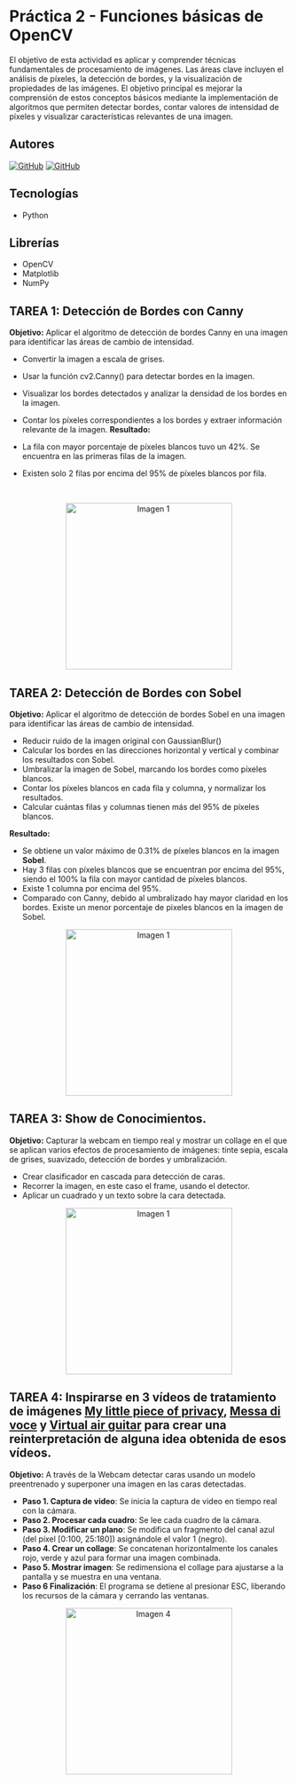 # Práctica 2 - Funciones básicas de OpenCV

El objetivo de esta actividad es aplicar y comprender técnicas fundamentales de procesamiento de imágenes. Las áreas clave incluyen el análisis de píxeles, la detección de bordes, y la visualización de propiedades de las imágenes. El objetivo principal es mejorar la comprensión de estos conceptos básicos mediante la implementación de algoritmos que permiten detectar bordes, contar valores de intensidad de píxeles y visualizar características relevantes de una imagen.
## Autores
[![GitHub](https://img.shields.io/badge/GitHub-Javier%20Gómez%20Falcón-red?style=flat-square&logo=github)](https://github.com/GomFal)
[![GitHub](https://img.shields.io/badge/GitHub-Cristian%20Marrero%20Vega-blue?style=flat-square&logo=github)](https://github.com/XxMARRExX)

## Tecnologías
  - Python

## Librerías 
  - OpenCV
  - Matplotlib
  - NumPy

## TAREA 1: Detección de Bordes con Canny
  **Objetivo:** Aplicar el algoritmo de detección de bordes Canny en una imagen para identificar las áreas de cambio de intensidad.
  
  - Convertir la imagen a escala de grises.
  - Usar la función cv2.Canny() para detectar bordes en la imagen.
  - Visualizar los bordes detectados y analizar la densidad de los bordes en la imagen.
  - Contar los píxeles correspondientes a los bordes y extraer información relevante de la imagen.
  **Resultado:**
  
  - La fila con mayor porcentaje de píxeles blancos tuvo un 42%. Se encuentra en las primeras filas de la imagen.
  - Existen solo 2 filas por encima del 95% de píxeles blancos por fila.
      

<p>&nbsp;</p>

<!-- Filas de dos fotos cada una -->
<div align="center">
    <!-- Fila 1 -->
    <div>
        <a href="./tablero.jpg" target="_blank">
            <img src="./tablero.jpg" alt="Imagen 1" width="300">
        </a>
    </div>
</div>

## TAREA 2: Detección de Bordes con Sobel
  **Objetivo:** Aplicar el algoritmo de detección de bordes Sobel en una imagen para identificar las áreas de cambio de intensidad.
  
  - Reducir ruido de la imagen original con GaussianBlur()
  - Calcular los bordes en las direcciones horizontal y vertical y combinar los resultados con Sobel.
  - Umbralizar la imagen de Sobel, marcando los bordes como píxeles blancos.
  - Contar los píxeles blancos en cada fila y columna, y normalizar los resultados.
  - Calcular cuántas filas y columnas tienen más del 95% de píxeles blancos.
    
  **Resultado:**
  
  - Se obtiene un valor máximo de 0.31% de píxeles blancos en la imagen **Sobel**.
  - Hay 3 filas con píxeles blancos que se encuentran por encima del 95%, siendo el 100% la fila con mayor cantidad de píxeles blancos.
  - Existe 1 columna por encima del 95%.
  - Comparado con Canny, debido al umbralizado hay mayor claridad en los bordes. Existe un menor porcentaje de pixeles blancos en la imagen de Sobel.


<div align="center">
    <!-- Fila 1 -->
    <div>
        <a href="./imagen.jpg" target="_blank">
            <img src="./imagen.jpg" alt="Imagen 1" width="300">
        </a>
    </div>
</div>

## TAREA 3: Show de Conocimientos.  
  **Objetivo:** Capturar la webcam en tiempo real y mostrar un collage en el que se aplican varios efectos de procesamiento de imágenes: tinte sepia, escala de grises, suavizado, detección de bordes y umbralización.
  
  - Crear clasificador en cascada para detección de caras.
  - Recorrer la imagen, en este caso el frame, usando el detector.
  - Aplicar un cuadrado y un texto sobre la cara detectada.


<div align="center">
    <!-- Fila 1 -->
    <div>
        <a href="./tablero_opencv.jpg" target="_blank">
            <img src="./tablero_opencv.jpg" alt="Imagen 1" width="300">
        </a>
    </div>
</div>

## TAREA 4: Inspirarse en 3 vídeos de tratamiento de imágenes [My little piece of privacy](https://www.niklasroy.com/project/88/my-little-piece-of-privacy), [Messa di voce](https://youtu.be/GfoqiyB1ndE?feature=shared) y [Virtual air guitar](https://youtu.be/FIAmyoEpV5c?feature=shared) para crear una reinterpretación de alguna idea obtenida de esos vídeos.
  **Objetivo:** A través de la Webcam detectar caras usando un modelo preentrenado y superponer una imagen en las          caras detectadas.

- **Paso 1. Captura de video**:  Se inicia la captura de video en tiempo real con la cámara.
- **Paso 2. Procesar cada cuadro**:  Se lee cada cuadro de la cámara.
- **Paso 3. Modificar un plano**: Se modifica un fragmento del canal azul (del píxel [0:100, 25:180]) asignándole el valor 1 (negro).
- **Paso 4. Crear un collage**: Se concatenan horizontalmente los canales rojo, verde y azul para formar una imagen combinada.
- **Paso 5. Mostrar imagen**: Se redimensiona el collage para ajustarse a la pantalla y se muestra en una ventana.
- **Paso 6 Finalización**:  El programa se detiene al presionar ESC, liberando los recursos de la cámara y cerrando las ventanas.

<div align="center">
    <!-- Fila 1 -->
    <div>
        <a href="./resultado_Tarea_4.JPG" target="_blank">
            <img src="./resultado_Tarea_4.JPG" alt="Imagen 4" width="300">
        </a>
    </div>
</div>

